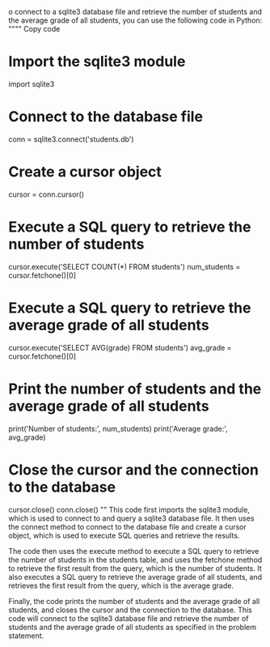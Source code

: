 o connect to a sqlite3 database file and retrieve the number of students and the average grade of all students, you can use the following code in Python:
""""
Copy code
# Import the sqlite3 module
import sqlite3

# Connect to the database file
conn = sqlite3.connect('students.db')

# Create a cursor object
cursor = conn.cursor()

# Execute a SQL query to retrieve the number of students
cursor.execute('SELECT COUNT(*) FROM students')
num_students = cursor.fetchone()[0]

# Execute a SQL query to retrieve the average grade of all students
cursor.execute('SELECT AVG(grade) FROM students')
avg_grade = cursor.fetchone()[0]

# Print the number of students and the average grade of all students
print('Number of students:', num_students)
print('Average grade:', avg_grade)

# Close the cursor and the connection to the database
cursor.close()
conn.close()
""
This code first imports the sqlite3 module, which is used to connect to and query a sqlite3 database file. It then uses the connect method to connect to the database file and create a cursor object, which is used to execute SQL queries and retrieve the results.

The code then uses the execute method to execute a SQL query to retrieve the number of students in the students table, and uses the fetchone method to retrieve the first result from the query, which is the number of students. It also executes a SQL query to retrieve the average grade of all students, and retrieves the first result from the query, which is the average grade.

Finally, the code prints the number of students and the average grade of all students, and closes the cursor and the connection to the database. This code will connect to the sqlite3 database file and retrieve the number of students and the average grade of all students as specified in the problem statement.